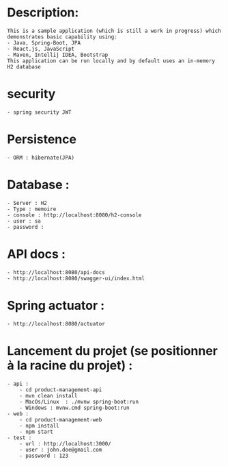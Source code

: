 # Description: 
    This is a sample application (which is still a work in progress) which demonstrates basic capability using:
    - Java, Spring-Boot, JPA 
    - React.js, JavaScript
    - Maven, Intellij IDEA, Bootstrap
    This application can be run locally and by default uses an in-memory H2 database

# security
	- spring security JWT

# Persistence
	- ORM : hibernate(JPA)

# Database :
	- Server : H2
    - Type : memoire
	- console : http://localhost:8080/h2-console
	- user : sa
	- password :

# API docs :
	- http://localhost:8080/api-docs
    - http://localhost:8080/swagger-ui/index.html

# Spring actuator :
	- http://localhost:8080/actuator

# Lancement du projet (se positionner à la racine du projet) :
    - api : 
        - cd product-management-api
        - mvn clean install
        - MacOs/Linux  : ./mvnw spring-boot:run
        - Windows : mvnw.cmd spring-boot:run
    - web :
        - cd product-management-web
        - npm install
        - npm start
    - test : 
        - url : http://localhost:3000/
        - user : john.doe@gmail.com
        - password : 123